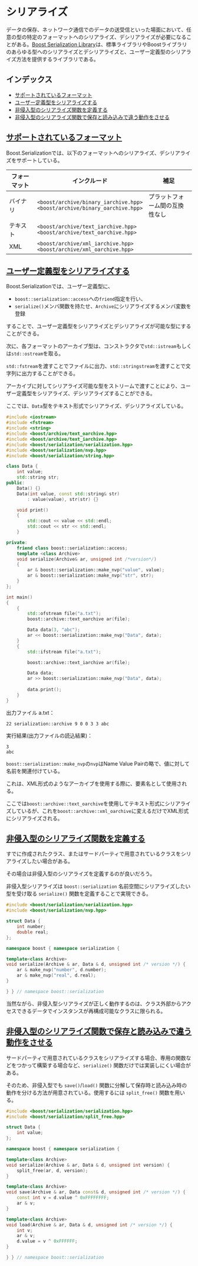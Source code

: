 # シリアライズ
データの保存、ネットワーク通信でのデータの送受信といった場面において、任意の型の特定のフォーマットへのシリアライズ、デシリアライズが必要になることがある。[Boost Serialization Library](http://www.boost.org/doc/libs/release/libs/serialization/doc/index.html)は、標準ライブラリやBoostライブラリのあらゆる型へのシリアライズとデシリアライズと、ユーザー定義型のシリアライズ方法を提供するライブラリである。


## インデックス
- [サポートされているフォーマット](#support-format)
- [ユーザー定義型をシリアライズする](#serialize-user-defined-type)
- [非侵入型のシリアライズ関数を定義する](#non-intrusive)
- [非侵入型のシリアライズ関数で保存と読み込みで違う動作をさせる](#different-bahavior-serialize-deserialize)


## <a name="support-format" href="#support-format">サポートされているフォーマット</a>
Boost.Serializationでは、以下のフォーマットへのシリアライズ、デシリアライズをサポートしている。


| フォーマット | インクルード | 補足 |
|----------|------------------------------------------------------------------------|----------------|
| バイナリ | `<boost/archive/binary_iarchive.hpp>`<br/> `<boost/archive/binary_oarchive.hpp>` | プラットフォーム間の互換性なし |
| テキスト | `<boost/archive/text_iarchive.hpp>`<br/> `<boost/archive/text_oarchive.hpp>` |  |
| XML      | `<boost/archive/xml_iarchive.hpp>`<br/> `<boost/archive/xml_oarchive.hpp>` |  |


## <a name="serialize-user-defined-type" href="#serialize-user-defined-type">ユーザー定義型をシリアライズする</a>
Boost.Serializationでは、ユーザー定義型に、

- `boost::serialization::access`への`friend`指定を行い、
- `serialize()`メンバ関数を持たせ、`Archive`にシリアライズするメンバ変数を登録

することで、ユーザー定義型をシリアライズとデシリアライズが可能な型にすることができる。

次に、各フォーマットのアーカイブ型は、コンストラクタで`std::istream`もしくは`std::ostream`を取る。

`std::fstream`を渡すことでファイルに出力、`std::stringstream`を渡すことで文字列に出力することができる。

アーカイブに対してシリアライズ可能な型をストリームで渡すことにより、ユーザー定義型をシリアライズ、デシリアライズすることができる。

ここでは、`Data`型をテキスト形式でシリアライズ、デシリアライズしている。

```cpp
#include <iostream>
#include <fstream>
#include <string>
#include <boost/archive/text_oarchive.hpp>
#include <boost/archive/text_iarchive.hpp>
#include <boost/serialization/serialization.hpp>
#include <boost/serialization/nvp.hpp>
#include <boost/serialization/string.hpp>

class Data {
    int value;
    std::string str;
public:
    Data() {}
    Data(int value, const std::string& str)
        : value(value), str(str) {}

    void print()
    {
        std::cout << value << std::endl;
        std::cout << str << std::endl;
    }

private:
    friend class boost::serialization::access;
    template <class Archive>
    void serialize(Archive& ar, unsigned int /*version*/)
    {
        ar & boost::serialization::make_nvp("value", value);
        ar & boost::serialization::make_nvp("str", str);
    }
};

int main()
{
    {
        std::ofstream file("a.txt");
        boost::archive::text_oarchive ar(file);

        Data data(3, "abc");
        ar << boost::serialization::make_nvp("Data", data);
    }
    {
        std::ifstream file("a.txt");

        boost::archive::text_iarchive ar(file);

        Data data;
        ar >> boost::serialization::make_nvp("Data", data);
        
        data.print();
    }
}
```

出力ファイル a.txt：
```
22 serialization::archive 9 0 0 3 3 abc
```

実行結果(出力ファイルの読込結果)：
```
3
abc
```

`boost::serialization::make_nvp`の`nvp`はName Value Pairの略で、値に対して名前を関連付けている。

これは、XML形式のようなアーカイブを使用する際に、要素名として使用される。

ここでは`boost::archive::text_oarchive`を使用してテキスト形式にシリアライズしているが、これを`boost::archive::xml_oarchive`に変えるだけでXML形式にシリアライズされる。


## <a name="non-intrusive" href="#non-intrusive">非侵入型のシリアライズ関数を定義する</a>
すでに作成されたクラス、またはサードパーティで用意されているクラスをシリアライズしたい場合がある。

その場合は非侵入型のシリアライズを定義するのが良いだろう。

非侵入型シリアライズは `boost::serialization` 名前空間にシリアライズしたい型を受け取る `serialize()` 関数を定義することで実現できる。


```cpp
#include <boost/serialization/serialization.hpp>
#include <boost/serialization/nvp.hpp>

struct Data {
    int number;
    double real;
};

namespace boost { namespace serialization {

template<class Archive>
void serialize(Archive & ar, Data & d, unsigned int /* version */) {
    ar & make_nvp("number", d.number);
    ar & make_nvp("real", d.real);
}

} } // namespace boost::serialization
```

当然ながら、非侵入型シリアライズが正しく動作するのは、クラス外部からアクセスできるデータでインスタンスが再構成可能なクラスに限られる。


## <a name="different-bahavior-serialize-deserialize" href="#different-bahavior-serialize-deserialize">非侵入型のシリアライズ関数で保存と読み込みで違う動作をさせる</a>
サードパーティで用意されているクラスをシリアライズする場合、専用の関数などをつかって構築する場合など、`serialize()` 関数だけでは実装しにくい場合がある。

そのため、非侵入型でも `save()`/`load()` 関数に分解して保存時と読み込み時の動作を分ける方法が用意されている。使用するには `split_free()` 関数を用いる。

```cpp
#include <boost/serialization/serialization.hpp>
#include <boost/serialization/split_free.hpp>

struct Data {
    int value;
};

namespace boost { namespace serialization {

template<class Archive>
void serialize(Archive & ar, Data & d, unsigned int version) {
    split_free(ar, d, version);
}

template<class Archive>
void save(Archive & ar, Data const& d, unsigned int /* version */) {
    const int v = d.value ^ 0xFFFFFFFF;
    ar & v;
}

template<class Archive>
void load(Archive & ar, Data & d, unsigned int /* version */) {
    int v;
    ar & v;
    d.value = v ^ 0xFFFFFF;
}

} } // namespace boost::serialization
```

